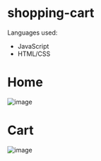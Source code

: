 # shopping-cart

Languages used:
- JavaScript
- HTML/CSS

# Home
![image](https://user-images.githubusercontent.com/80340516/177797103-287b68d1-1745-4a57-a75b-e85c5b90d9a0.png)

# Cart
![image](https://user-images.githubusercontent.com/80340516/177797322-98b1fcc9-27fa-4d62-afcd-df12a59e3585.png)

